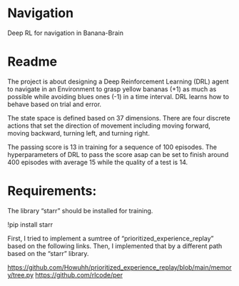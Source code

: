 # Navigation
Deep RL for navigation in Banana-Brain

# Readme

The project is about designing a Deep Reinforcement Learning (DRL) agent to navigate in an Environment to grasp yellow bananas (+1) as much as possible while avoiding blues ones (-1) in a time interval. DRL learns how to behave based on trial and error.

The state space is defined based on 37 dimensions. There are four discrete actions that set the direction of movement including moving forward, moving backward, turning left, and turning right.    

The passing score is 13 in training for a sequence of 100 episodes. The hyperparameters of DRL to pass the score asap can be set to finish around 400 episodes with average 15 while the quality of a test is 14. 



# Requirements:


The library “starr” should be installed for training.

!pip install starr

First, I tried to implement a sumtree  of “prioritized_experience_replay” based on the following links. Then, I implemented that by a different path based on the “starr” library.
 
https://github.com/Howuhh/prioritized_experience_replay/blob/main/memory/tree.py
https://github.com/rlcode/per

